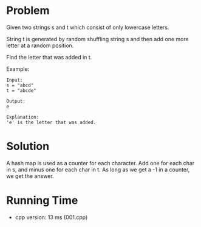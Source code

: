 # Problem

Given two strings s and t which consist of only lowercase letters.

String t is generated by random shuffling string s and then add one more letter at a random position.

Find the letter that was added in t.

Example:

```
Input:
s = "abcd"
t = "abcde"

Output:
e

Explanation:
'e' is the letter that was added.
```

# Solution

A hash map is used as a counter for each character. Add one for each char in s, and minus one for each char in t. As long as we get a -1 in a counter, we get the answer.

# Running Time

- cpp version: 13 ms (001.cpp)